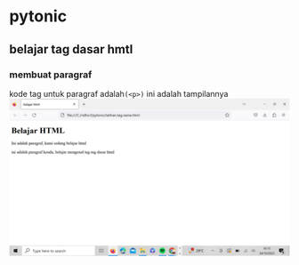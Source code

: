 # pytonic
## belajar tag dasar hmtl

### membuat paragraf
kode tag untuk paragraf adalah`(<p>)`
ini adalah tampilannya
![gambar 1](screenshots/ss1.png)